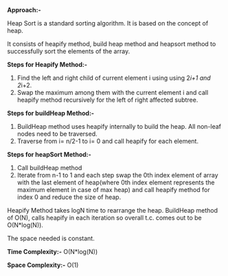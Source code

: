**Approach:-**

Heap Sort is a standard sorting algorithm. It is based on the concept of heap.

It consists of heapify method, build heap method and heapsort method to successfully sort the elements of the array.

**Steps for Heapify Method:-**
1. Find the left and right child of current element i using using 2*i+1 and 2*i+2.
2. Swap the maximum among them with the current element i and call heapify method recursively for the left of right affected subtree.

**Steps for buildHeap Method:-**
1. BuildHeap method uses heapify internally to build the heap. All non-leaf nodes need to be traversed.
2. Traverse from i= n/2-1 to i= 0 and call heapify for each element.

**Steps for heapSort Method:-**
1. Call buildHeap method
2. Iterate from n-1 to 1 and each step swap the 0th index element of array with the last element of heap(where 0th index element represents the maximum element in case of max heap) and call heapify method for index 0 and reduce the size of heap.


Heapify Method takes logN time to rearrange the heap. BuildHeap method of O(N), calls heapify in each iteration so overall t.c. comes out to be O(N*log(N)).

The space needed is constant.

**Time Complexity:-** O(N*log(N))

**Space Complexity:-** O(1)